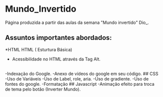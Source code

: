 # Mundo_Invertido

<p> Página produzida a partir das aulas da semana "Mundo invertido" Dio_. 
 <br/>
 
 ## Assuntos importantes abordados: 
  *HTML
  HTML ( Esturtura Básica) 
  - Acessibilidade no HTML através da Tag Alt.
 <br/>
  -Indexação do Google.
  -Anexo de vídeos do google em seu código.
  ## CSS
  -Uso de Variáveis
  -Uso de Label, role, aria.
  -Uso de gradiente.
  -Uso de fontes do google. 
  -Formatação
  ## Javascript
  -Animação efeito para troca de tema pelo botão (Inverter Mundo). 
  
  
 
  
  
